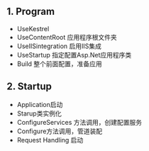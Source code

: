 ## 1. Program

* UseKestrel 
* UseContentRoot 应用程序根文件夹
* UseIISintegration 启用IIS集成
* UseStartup 指定配置Asp.Net应用程序类
* Build 整个前面配置，准备应用

## 2. Startup

* Application启动
* Starup类实例化 
* ConfigureServices 方法调用，创建配置服务
* Configure方法调用，管道装配
* Request Handling 启动









